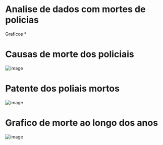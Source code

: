 # Analise de dados com mortes de policias
 Graficos *
# Causas de morte dos policiais
 ![image](https://user-images.githubusercontent.com/97459786/186735210-4c6e1984-2752-4169-bedd-5cb7622e98a7.png)
# Patente dos poliais mortos 
![image](https://user-images.githubusercontent.com/97459786/186735425-b035d84f-8020-4f8f-9037-6d2fa98fc0e1.png)
# Grafico de morte ao longo dos anos
![image](https://user-images.githubusercontent.com/97459786/186736129-4bd313c0-ae23-4c3b-abc9-54ce1b521432.png)


